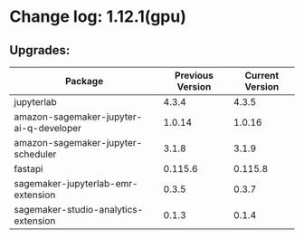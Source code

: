 # Change log: 1.12.1(gpu)

## Upgrades: 

Package | Previous Version | Current Version
---|---|---
jupyterlab|4.3.4|4.3.5
amazon-sagemaker-jupyter-ai-q-developer|1.0.14|1.0.16
amazon-sagemaker-jupyter-scheduler|3.1.8|3.1.9
fastapi|0.115.6|0.115.8
sagemaker-jupyterlab-emr-extension|0.3.5|0.3.7
sagemaker-studio-analytics-extension|0.1.3|0.1.4

